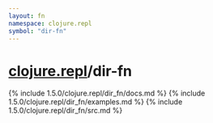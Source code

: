 ```yaml
---
layout: fn
namespace: clojure.repl
symbol: "dir-fn"
---
```


# [clojure.repl](../)/dir-fn

{% include 1.5.0/clojure.repl/dir_fn/docs.md %}
{% include 1.5.0/clojure.repl/dir_fn/examples.md %}
{% include 1.5.0/clojure.repl/dir_fn/src.md %}

